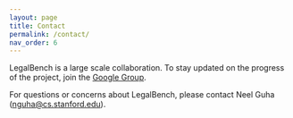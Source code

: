 ```yaml
---
layout: page
title: Contact
permalink: /contact/
nav_order: 6
---
```


LegalBench is a large scale collaboration. To stay updated on the progress of the project, join the [Google Group](https://groups.google.com/g/legalbench-updates/about).


For questions or concerns about LegalBench, please contact Neel Guha (<nguha@cs.stanford.edu>). 
